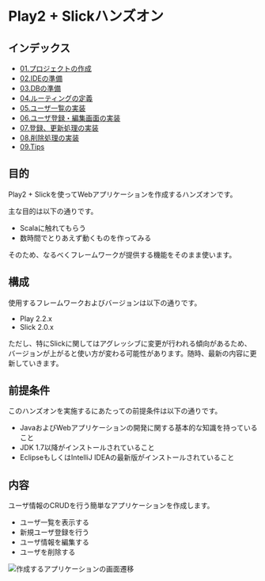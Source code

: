 # Play2 + Slickハンズオン

## インデックス

* [01.プロジェクトの作成](https://github.com/bizreach/play2-hands-on/wiki/01.%E3%83%97%E3%83%AD%E3%82%B8%E3%82%A7%E3%82%AF%E3%83%88%E3%81%AE%E4%BD%9C%E6%88%90)
* [02.IDEの準備](https://github.com/bizreach/play2-hands-on/wiki/02.IDE%E3%81%AE%E6%BA%96%E5%82%99)
* [03.DBの準備](https://github.com/bizreach/play2-hands-on/wiki/03.DB%E3%81%AE%E6%BA%96%E5%82%99)
* [04.ルーティングの定義](https://github.com/bizreach/play2-hands-on/wiki/04.%E3%83%AB%E3%83%BC%E3%83%86%E3%82%A3%E3%83%B3%E3%82%B0%E3%81%AE%E5%AE%9A%E7%BE%A9)
* [05.ユーザ一覧の実装](https://github.com/bizreach/play2-hands-on/wiki/05.%E3%83%A6%E3%83%BC%E3%82%B6%E4%B8%80%E8%A6%A7%E3%81%AE%E5%AE%9F%E8%A3%85)
* [06.ユーザ登録・編集画面の実装](https://github.com/bizreach/play2-hands-on/wiki/06.%E3%83%A6%E3%83%BC%E3%82%B6%E7%99%BB%E9%8C%B2%E3%83%BB%E7%B7%A8%E9%9B%86%E7%94%BB%E9%9D%A2%E3%81%AE%E5%AE%9F%E8%A3%85)
* [07.登録、更新処理の実装](https://github.com/bizreach/play2-hands-on/wiki/07.%E7%99%BB%E9%8C%B2%E3%80%81%E6%9B%B4%E6%96%B0%E5%87%A6%E7%90%86%E3%81%AE%E5%AE%9F%E8%A3%85)
* [08.削除処理の実装](https://github.com/bizreach/play2-hands-on/wiki/08.%E5%89%8A%E9%99%A4%E5%87%A6%E7%90%86%E3%81%AE%E5%AE%9F%E8%A3%85)
* [09.Tips](https://github.com/bizreach/play2-hands-on/wiki/09.Tips)

## 目的

Play2 + Slickを使ってWebアプリケーションを作成するハンズオンです。

主な目的は以下の通りです。

* Scalaに触れてもらう
* 数時間でとりあえず動くものを作ってみる

そのため、なるべくフレームワークが提供する機能をそのまま使います。

## 構成

使用するフレームワークおよびバージョンは以下の通りです。

* Play 2.2.x
* Slick 2.0.x

ただし、特にSlickに関してはアグレッシブに変更が行われる傾向があるため、バージョンが上がると使い方が変わる可能性があります。随時、最新の内容に更新していきます。

## 前提条件

このハンズオンを実施するにあたっての前提条件は以下の通りです。

* JavaおよびWebアプリケーションの開発に関する基本的な知識を持っていること
* JDK 1.7以降がインストールされていること
* EclipseもしくはIntelliJ IDEAの最新版がインストールされていること

## 内容

ユーザ情報のCRUDを行う簡単なアプリケーションを作成します。

* ユーザ一覧を表示する
* 新規ユーザ登録を行う
* ユーザ情報を編集する
* ユーザを削除する

![作成するアプリケーションの画面遷移](https://github.com/bizreach/play2-hands-on/wiki/images/flow.png)
